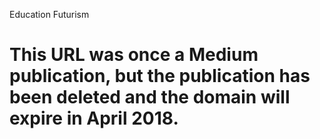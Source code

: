 Education Futurism

This URL was once a Medium publication, but the publication has been deleted and the domain will expire in April 2018.
========

